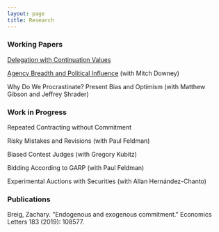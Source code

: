 ```yaml
---
layout: page
title: Research
---
```





### Working Papers

[Delegation with Continuation Values](https://zacharybreig.github.io/papers/DCV.pdf)

[Agency Breadth and Political Influence](https://zacharybreig.github.io/papers/AgencyBreadth.pdf) (with Mitch Downey)

Why Do We Procrastinate? Present Bias and Optimism (with Matthew Gibson and Jeffrey Shrader)

### Work in Progress

Repeated Contracting without Commitment

Risky Mistakes and Revisions (with Paul Feldman)

Biased Contest Judges (with Gregory Kubitz)

Bidding According to GARP (with Paul Feldman)

Experimental Auctions with Securities (with Allan Hernández-Chanto)

### Publications

Breig, Zachary. "Endogenous and exogenous commitment." Economics Letters 183 (2019): 108577.
